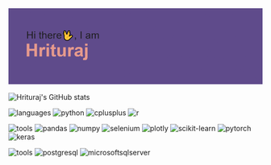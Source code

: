 <img src=https://github.com/jacktheripp3r/jacktheripp3r/blob/main/download.png>

![Hrituraj's GitHub stats](https://github-readme-stats.vercel.app/api?username=jacktheripp3r&show_icons=true&theme=dracula)

![languages](https://img.shields.io/static/v1?label=&message=languages:&color=555&style=flat-square)
![python](https://img.shields.io/static/v1?logo=python&label=&message=python&color=111&logoColor=#3776AB&style=flat-square&link=)
![cplusplus](https://img.shields.io/static/v1?logo=cplusplus&label=&message=cplusplus&color=111&logoColor=#3776AB&style=flat-square&link=)
![r](https://img.shields.io/static/v1?logo=r&label=&message=r&color=111&logoColor=#3776AB&style=flat-square&link=)

![tools](https://img.shields.io/static/v1?label=&message=libraries:&color=555&style=flat-square)
![pandas](https://img.shields.io/static/v1?logo=pandas&label=&message=pandas&color=111&logoColor=#150458&style=flat-square&link=)
![numpy](https://img.shields.io/static/v1?logo=numpy&label=&message=numpy&color=111&logoColor=AAA&style=flat-square&link=)
![selenium](https://img.shields.io/static/v1?logo=selenium&label=&message=selenium&color=111&logoColor=AAA&style=flat-square&link=)
![plotly](https://img.shields.io/static/v1?logo=plotly&label=&message=plotly&color=111&logoColor=AAA&style=flat-square&link=)
![scikit-learn](https://img.shields.io/static/v1?logo=scikit-learn&label=&message=scikit-learn&color=111&logoColor=AAA&style=flat-square&link=)
![pytorch](https://img.shields.io/static/v1?logo=pytorch&label=&message=pytorch&color=111&logoColor=AAA&style=flat-square&link=)
![keras](https://img.shields.io/static/v1?logo=keras&label=&message=keras&color=111&logoColor=AAA&style=flat-square&link=)

![tools](https://img.shields.io/static/v1?label=&message=tools:&color=555&style=flat-square)
![postgresql](https://img.shields.io/static/v1?logo=postgresql&label=&message=postgresql&color=111&logoColor=AAA&style=flat-square&link=)
![microsoftsqlserver](https://img.shields.io/static/v1?logo=microsoftsqlserver&label=&message=microsoftsqlserver&color=111&logoColor=AAA&style=flat-square&link=)
<!--
**jacktheripp3r/jacktheripp3r** is a ✨ _special_ ✨ repository because its `README.md` (this file) appears on your GitHub profile.

Here are some ideas to get you started:

- 🔭 I’m currently working on ...
- 🌱 I’m currently learning ...
- 👯 I’m looking to collaborate on ...
- 🤔 I’m looking for help with ...
- 💬 Ask me about ...
- 📫 How to reach me: ...
- 😄 Pronouns: ...
- ⚡ Fun fact: ...
-->
